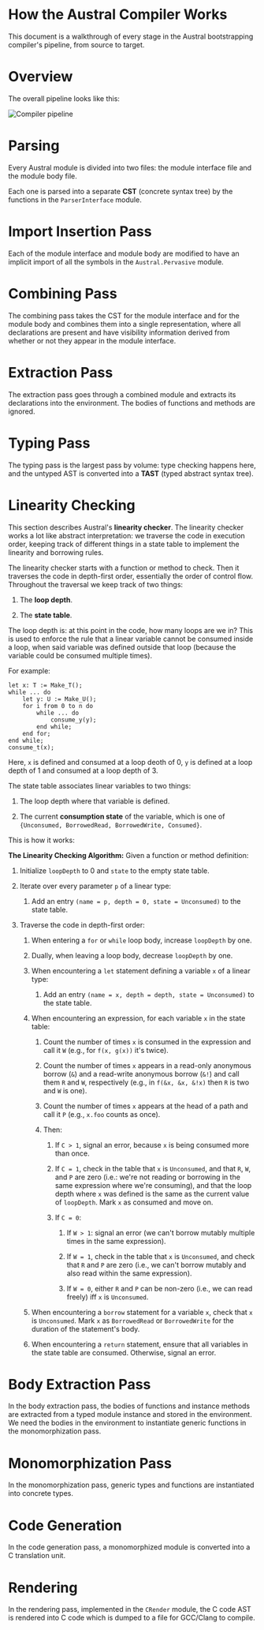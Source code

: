 # How the Austral Compiler Works

This document is a walkthrough of every stage in the Austral bootstrapping
compiler's pipeline, from source to target.

# Overview

The overall pipeline looks like this:

![Compiler pipeline](pipeline.png)

# Parsing

Every Austral module is divided into two files: the module interface file and
the module body file.

Each one is parsed into a separate **CST** (concrete syntax tree) by the
functions in the `ParserInterface` module.

# Import Insertion Pass

Each of the module interface and module body are modified to have an implicit
import of all the symbols in the `Austral.Pervasive` module.

# Combining Pass

The combining pass takes the CST for the module interface and for the module
body and combines them into a single representation, where all declarations are
present and have visibility information derived from whether or not they appear
in the module interface.

# Extraction Pass

The extraction pass goes through a combined module and extracts its declarations
into the environment. The bodies of functions and methods are ignored.

# Typing Pass

The typing pass is the largest pass by volume: type checking happens here, and
the untyped AST is converted into a **TAST** (typed abstract syntax tree).

# Linearity Checking

This section describes Austral's **linearity checker**. The linearity checker
works a lot like abstract interpretation: we traverse the code in execution
order, keeping track of different things in a state table to implement the
linearity and borrowing rules.

The linearity checker starts with a function or method to check. Then it
traverses the code in depth-first order, essentially the order of control
flow. Throughout the traversal we keep track of two things:

1. The **loop depth**.

2. The **state table**.

The loop depth is: at this point in the code, how many loops are we in? This is
used to enforce the rule that a linear variable cannot be consumed inside a
loop, when said variable was defined outside that loop (because the variable
could be consumed multiple times).

For example:

```
let x: T := Make_T();
while ... do
    let y: U := Make_U();
    for i from 0 to n do
        while ... do
            consume_y(y);
        end while;
    end for;
end while;
consume_t(x);
```

Here, `x` is defined and consumed at a loop deoth of 0, `y` is defined at a loop
depth of 1 and consumed at a loop depth of 3.

The state table associates linear variables to two things:

1. The loop depth where that variable is defined.

2. The current **consumption state** of the variable, which is one of
   `{Unconsumed, BorrowedRead, BorrowedWrite, Consumed}`.

This is how it works:

**The Linearity Checking Algorithm:** Given a function or method definition:

1. Initialize `loopDepth` to 0 and `state` to the empty state table.

2. Iterate over every parameter `p` of a linear type:

    1. Add an entry `(name = p, depth = 0, state = Unconsumed)` to the state
       table.

3. Traverse the code in depth-first order:

    1. When entering a `for` or `while` loop body, increase `loopDepth` by one.

    2. Dually, when leaving a loop body, decrease `loopDepth` by one.

    3. When encountering a `let` statement defining a variable `x` of a linear type:

        1. Add an entry `(name = x, depth = depth, state = Unconsumed)` to the
           state table.

    4. When encountering an expression, for each variable `x` in the state
       table:

       1. Count the number of times `x` is consumed in the expression and call
          it `W` (e.g., for `f(x, g(x))` it's twice).

       2. Count the number of times `x` appears in a read-only anonymous borrow
          (`&`) and a read-write anonymous borrow (`&!`) and call them `R` and
          `W`, respectively (e.g., in `f(&x, &x, &!x)` then `R` is two and `W`
          is one).

       3. Count the number of times `x` appears at the head of a path and call it
         `P` (e.g., `x.foo` counts as once).

       4. Then:

           1. If `C > 1`, signal an error, because `x` is being consumed more than once.

           2. If `C = 1`, check in the table that `x` is `Unconsumed`, and that
              `R`, `W`, and `P` are zero (i.e.: we're not reading or borrowing
              in the same expression where we're consuming), and that the loop
              depth where `x` was defined is the same as the current value of
              `loopDepth`. Mark `x` as consumed and move on.

           3. If `C = 0`:

               1. If `W > 1`: signal an error (we can't borrow mutably multiple
                  times in the same expression).

               2. If `W = 1`, check in the table that `x` is `Unconsumed`, and
                  check that `R` and `P` are zero (i.e., we can't borrow mutably
                  and also read within the same expression).

               3. If `W = 0`, either `R` and `P` can be non-zero (i.e., we can
                  read freely) iff `x` is `Unconsumed`.

    5. When encountering a `borrow` statement for a variable `x`, check that `x`
       is `Unconsumed`. Mark `x` as `BorrowedRead` or `BorrowedWrite` for the
       duration of the statement's body.

    6. When encountering a `return` statement, ensure that all variables in the
       state table are consumed. Otherwise, signal an error.

# Body Extraction Pass

In the body extraction pass, the bodies of functions and instance methods are
extracted from a typed module instance and stored in the environment. We need
the bodies in the environment to instantiate generic functions in the
monomorphization pass.

# Monomorphization Pass

In the monomorphization pass, generic types and functions are instantiated into
concrete types.

# Code Generation

In the code generation pass, a monomorphized module is converted into a C
translation unit.

# Rendering

In the rendering pass, implemented in the `CRender` module, the C code AST is
rendered into C code which is dumped to a file for GCC/Clang to compile.
